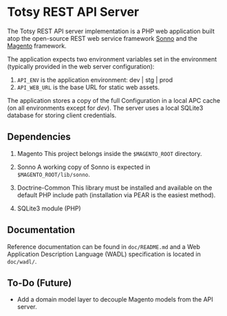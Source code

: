 Totsy REST API Server
=====================

The Totsy REST API server implementation is a PHP web application built atop the open-source REST web service framework [Sonno](http://sonno.360i.com) and the [Magento](http://www.magentocommerce.com) framework.

The application expects two environment variables set in the environment (typically provided in the web server configuration):
1. `API_ENV` is the application environment: dev | stg | prod
2. `API_WEB_URL` is the base URL for static web assets.

The application stores a copy of the full Configuration in a local APC cache (on all environments except for *dev*).
The server uses a local SQLite3 database for storing client credentials.

Dependencies
------------

1. Magento
This project belongs inside the `$MAGENTO_ROOT` directory.

2. Sonno
A working copy of Sonno is expected in `$MAGENTO_ROOT/lib/sonno`.

3. Doctrine-Common
This library must be installed and available on the default PHP include path (installation via PEAR is the easiest method).

4. SQLite3 module (PHP)

Documentation
-------------

Reference documentation can be found in `doc/README.md` and a Web Application Description Language (WADL) specification is located in `doc/wadl/`.

To-Do (Future)
--------------
* Add a domain model layer to decouple Magento models from the API server.

